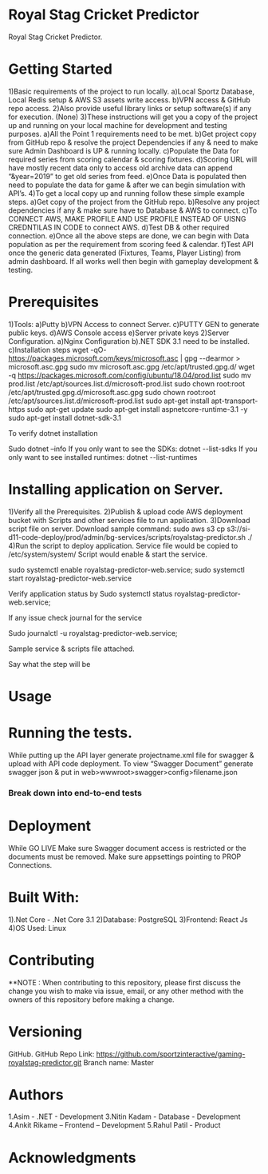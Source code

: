 # Royal Stag Cricket Predictor
Royal Stag Cricket Predictor.
# Getting Started
1)Basic requirements of the project to run locally.
a)Local Sportz Database, Local Redis setup & AWS S3 assets write access.
b)VPN access & GitHub repo access.
2)Also provide useful library links or setup software(s) if any for execution. (None)
3)These instructions will get you a copy of the project up and running on your local machine for development and testing purposes. 
a)All the Point 1 requirements need to be met.
b)Get project copy from GitHub repo & resolve the project Dependencies if any & need to make sure Admin Dashboard is UP & running locally.
c)Populate the Data for required series from scoring calendar & scoring fixtures.
d)Scoring URL will have mostly recent data only to access old archive data can append “&year=2019” to get old series from feed.
e)Once Data is populated then need to populate the data for game & after we can begin simulation with API’s.
4)To get a local copy up and running follow these simple example steps.
a)Get copy of the project from the GitHub repo.
b)Resolve any project dependencies if any & make sure have to Database & AWS to connect.
c)To CONNECT AWS, MAKE PROFILE AND USE PROFILE INSTEAD OF UISNG CREDNTILAS IN CODE to connect AWS. 
d)Test DB & other required connection.
e)Once all the above steps are done, we can begin with Data population as per the requirement from scoring feed & calendar.
f)Test API once the generic data generated (Fixtures, Teams, Player Listing) from admin dashboard. If all works well then begin with gameplay development & testing.
# Prerequisites
1)Tools: 
a)Putty
b)VPN Access to connect Server. 
c)PUTTY GEN to generate public keys.
d)AWS Console access
e)Server private keys
2)Server Configuration.
a)Nginx Configuration
b).NET SDK 3.1 need to be installed.
c)Installation steps 
wget -qO- https://packages.microsoft.com/keys/microsoft.asc | gpg --dearmor > microsoft.asc.gpg
sudo mv microsoft.asc.gpg /etc/apt/trusted.gpg.d/
wget -q https://packages.microsoft.com/config/ubuntu/18.04/prod.list 
sudo mv prod.list /etc/apt/sources.list.d/microsoft-prod.list
sudo chown root:root /etc/apt/trusted.gpg.d/microsoft.asc.gpg
sudo chown root:root /etc/apt/sources.list.d/microsoft-prod.list
sudo apt-get install apt-transport-https
sudo apt-get update
sudo apt-get install aspnetcore-runtime-3.1 -y 
sudo apt-get install dotnet-sdk-3.1

To verify dotnet installation 

Sudo dotnet –info
If you only want to see the SDKs: dotnet --list-sdks
If you only want to see installed runtimes: dotnet --list-runtimes

# Installing application on Server.                                                                                                    
1)Verify all the Prerequisites.
2)Publish & upload code AWS deployment bucket with Scripts and other services file to run application.
3)Download script file on server. Download sample command: sudo aws s3 cp s3://si-d11-code-deploy/prod/admin/bg-services/scripts/royalstag-predictor.sh ./
4)Run the script to deploy application.
Service file would be copied to /etc/system/system/ 
Script would enable & start the service.

sudo systemctl enable royalstag-predictor-web.service;
sudo systemctl start royalstag-predictor-web.service

Verify application status by 
Sudo systemctl status royalstag-predictor-web.service;

If any issue check journal for the service 

Sudo journalctl -u royalstag-predictor-web.service;

Sample service & scripts file attached.

Say what the step will be
# Usage
# Running the tests.
While putting up the API layer generate projectname.xml file for swagger & upload with API code deployment.
To view “Swagger Document” generate swagger json & put in web>wwwroot>swagger>config>filename.json
### Break down into end-to-end tests
# Deployment
While GO LIVE 
Make sure Swagger document access is restricted or the documents must be removed.
Make sure appsettings pointing to PROP Connections.
# Built With: 
1).Net Core - .Net Core 3.1
2)Database: PostgreSQL 
3)Frontend: React Js
4)OS Used: Linux 
# Contributing
**NOTE : When contributing to this repository, please first discuss the change you wish to make via issue, email, or any other method with the owners of this repository before making a change.
# Versioning
GitHub.
GitHub Repo Link: https://github.com/sportzinteractive/gaming-royalstag-predictor.git
Branch name: Master 

# Authors

1.Asim - .NET - Development
3.Nitin Kadam - Database - Development
4.Ankit Rikame – Frontend – Development 
5.Rahul Patil - Product
# Acknowledgments